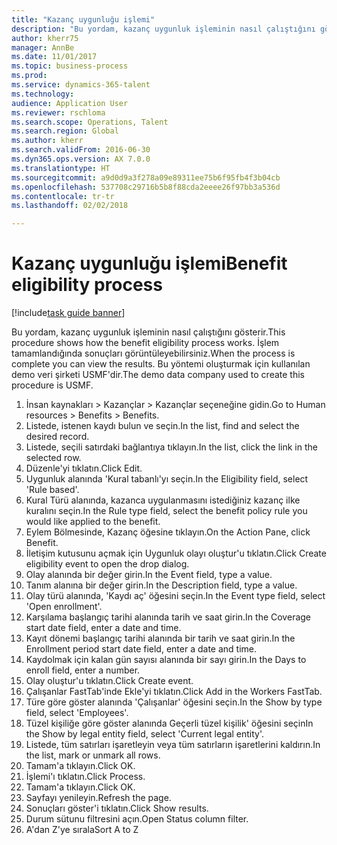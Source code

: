 ```yaml
--- 
title: "Kazanç uygunluğu işlemi"
description: "Bu yordam, kazanç uygunluk işleminin nasıl çalıştığını gösterir."
author: kherr75
manager: AnnBe
ms.date: 11/01/2017
ms.topic: business-process
ms.prod: 
ms.service: dynamics-365-talent
ms.technology: 
audience: Application User
ms.reviewer: rschloma
ms.search.scope: Operations, Talent
ms.search.region: Global
ms.author: kherr
ms.search.validFrom: 2016-06-30
ms.dyn365.ops.version: AX 7.0.0
ms.translationtype: HT
ms.sourcegitcommit: a9d0d9a3f278a09e89311ee75b6f95fb4f3b04cb
ms.openlocfilehash: 537708c29716b5b8f88cda2eeee26f97bb3a536d
ms.contentlocale: tr-tr
ms.lasthandoff: 02/02/2018

---
```

# <a name="benefit-eligibility-process"></a><span data-ttu-id="192d9-103">Kazanç uygunluğu işlemi</span><span class="sxs-lookup"><span data-stu-id="192d9-103">Benefit eligibility process</span></span>

[!include[task guide banner](../../includes/task-guide-banner.md)]

<span data-ttu-id="192d9-104">Bu yordam, kazanç uygunluk işleminin nasıl çalıştığını gösterir.</span><span class="sxs-lookup"><span data-stu-id="192d9-104">This procedure shows how the benefit eligibility process works.</span></span> <span data-ttu-id="192d9-105">İşlem tamamlandığında sonuçları görüntüleyebilirsiniz.</span><span class="sxs-lookup"><span data-stu-id="192d9-105">When the process is complete you can view the results.</span></span> <span data-ttu-id="192d9-106">Bu yöntemi oluşturmak için kullanılan demo veri şirketi USMF'dir.</span><span class="sxs-lookup"><span data-stu-id="192d9-106">The demo data company used to create this procedure is USMF.</span></span>

1. <span data-ttu-id="192d9-107">İnsan kaynakları > Kazançlar > Kazançlar seçeneğine gidin.</span><span class="sxs-lookup"><span data-stu-id="192d9-107">Go to Human resources > Benefits > Benefits.</span></span>
2. <span data-ttu-id="192d9-108">Listede, istenen kaydı bulun ve seçin.</span><span class="sxs-lookup"><span data-stu-id="192d9-108">In the list, find and select the desired record.</span></span>
3. <span data-ttu-id="192d9-109">Listede, seçili satırdaki bağlantıya tıklayın.</span><span class="sxs-lookup"><span data-stu-id="192d9-109">In the list, click the link in the selected row.</span></span>
4. <span data-ttu-id="192d9-110">Düzenle'yi tıklatın.</span><span class="sxs-lookup"><span data-stu-id="192d9-110">Click Edit.</span></span>
5. <span data-ttu-id="192d9-111">Uygunluk alanında 'Kural tabanlı'yı seçin.</span><span class="sxs-lookup"><span data-stu-id="192d9-111">In the Eligibility field, select 'Rule based'.</span></span>
6. <span data-ttu-id="192d9-112">Kural Türü alanında, kazanca uygulanmasını istediğiniz kazanç ilke kuralını seçin.</span><span class="sxs-lookup"><span data-stu-id="192d9-112">In the Rule type field, select the benefit policy rule you would like applied to the benefit.</span></span>
7. <span data-ttu-id="192d9-113">Eylem Bölmesinde, Kazanç öğesine tıklayın.</span><span class="sxs-lookup"><span data-stu-id="192d9-113">On the Action Pane, click Benefit.</span></span>
8. <span data-ttu-id="192d9-114">İletişim kutusunu açmak için Uygunluk olayı oluştur'u tıklatın.</span><span class="sxs-lookup"><span data-stu-id="192d9-114">Click Create eligibility event to open the drop dialog.</span></span>
9. <span data-ttu-id="192d9-115">Olay alanında bir değer girin.</span><span class="sxs-lookup"><span data-stu-id="192d9-115">In the Event field, type a value.</span></span>
10. <span data-ttu-id="192d9-116">Tanım alanına bir değer girin.</span><span class="sxs-lookup"><span data-stu-id="192d9-116">In the Description field, type a value.</span></span>
11. <span data-ttu-id="192d9-117">Olay türü alanında, 'Kaydı aç' öğesini seçin.</span><span class="sxs-lookup"><span data-stu-id="192d9-117">In the Event type field, select 'Open enrollment'.</span></span>
12. <span data-ttu-id="192d9-118">Karşılama başlangıç tarihi alanında tarih ve saat girin.</span><span class="sxs-lookup"><span data-stu-id="192d9-118">In the Coverage start date field, enter a date and time.</span></span>
13. <span data-ttu-id="192d9-119">Kayıt dönemi başlangıç tarihi alanında bir tarih ve saat girin.</span><span class="sxs-lookup"><span data-stu-id="192d9-119">In the Enrollment period start date field, enter a date and time.</span></span>
14. <span data-ttu-id="192d9-120">Kaydolmak için kalan gün sayısı alanında bir sayı girin.</span><span class="sxs-lookup"><span data-stu-id="192d9-120">In the Days to enroll field, enter a number.</span></span>
15. <span data-ttu-id="192d9-121">Olay oluştur'u tıklatın.</span><span class="sxs-lookup"><span data-stu-id="192d9-121">Click Create event.</span></span>
16. <span data-ttu-id="192d9-122">Çalışanlar FastTab'inde Ekle'yi tıklatın.</span><span class="sxs-lookup"><span data-stu-id="192d9-122">Click Add in the Workers FastTab.</span></span>
17. <span data-ttu-id="192d9-123">Türe göre göster alanında 'Çalışanlar' öğesini seçin.</span><span class="sxs-lookup"><span data-stu-id="192d9-123">In the Show by type field, select 'Employees'.</span></span>
18. <span data-ttu-id="192d9-124">Tüzel kişiliğe göre göster alanında Geçerli tüzel kişilik' öğesini seçin</span><span class="sxs-lookup"><span data-stu-id="192d9-124">In the Show by legal entity field, select 'Current legal entity'.</span></span>
19. <span data-ttu-id="192d9-125">Listede, tüm satırları işaretleyin veya tüm satırların işaretlerini kaldırın.</span><span class="sxs-lookup"><span data-stu-id="192d9-125">In the list, mark or unmark all rows.</span></span>
20. <span data-ttu-id="192d9-126">Tamam'a tıklayın.</span><span class="sxs-lookup"><span data-stu-id="192d9-126">Click OK.</span></span>
21. <span data-ttu-id="192d9-127">İşlemi'ı tıklatın.</span><span class="sxs-lookup"><span data-stu-id="192d9-127">Click Process.</span></span>
22. <span data-ttu-id="192d9-128">Tamam'a tıklayın.</span><span class="sxs-lookup"><span data-stu-id="192d9-128">Click OK.</span></span>
23. <span data-ttu-id="192d9-129">Sayfayı yenileyin.</span><span class="sxs-lookup"><span data-stu-id="192d9-129">Refresh the page.</span></span>
24. <span data-ttu-id="192d9-130">Sonuçları göster'i tıklatın.</span><span class="sxs-lookup"><span data-stu-id="192d9-130">Click Show results.</span></span>
25. <span data-ttu-id="192d9-131">Durum sütunu filtresini açın.</span><span class="sxs-lookup"><span data-stu-id="192d9-131">Open Status column filter.</span></span>
26. <span data-ttu-id="192d9-132">A'dan Z'ye sırala</span><span class="sxs-lookup"><span data-stu-id="192d9-132">Sort A to Z</span></span>


